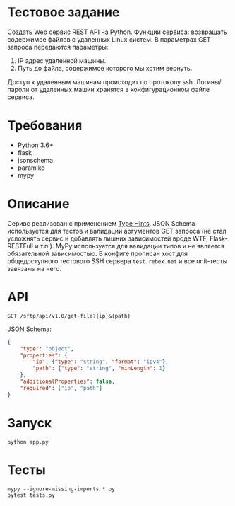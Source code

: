 # Тестовое задание

Создать Web сервис REST API на Python. Функции сервиса: возвращать содержимое файлов с удаленных Linux систем. В параметрах GET запроса передаются параметры:
1.	IP адрес удаленной машины.
2.	Путь до файла, содержимое которого мы хотим вернуть.

Доступ к удаленным машинам происходит по протоколу ssh. Логины/пароли от удаленных машин хранятся в конфигурационном файле сервиса.

# Требования

- Python 3.6+
- flask
- jsonschema
- paramiko
- mypy

# Описание

Серивс реализован с применением [Type Hints](https://www.python.org/dev/peps/pep-0484/). JSON Schema используется для тестов и валидации аргументов GET запроса (не стал усложнять сервис и добавлять лишних зависимостей вроде WTF, Flask-RESTFull и т.п.). MyPy используется для валидации типов и не является обязательной зависимостью. В конфиге прописан хост для общедоступного тестового SSH сервера `test.rebex.net` и все unit-тесты завязаны на него.

# API

`GET /sftp/api/v1.0/get-file?{ip}&{path}`

JSON Schema:
```json
{
    "type": "object",
    "properties": {
        "ip": {"type": "string", "format": "ipv4"},
        "path": {"type": "string", "minLength": 1}
    },
    "additionalProperties": false,
    "required": ["ip", "path"]
}
```

# Запуск

```shell
python app.py
```

# Тесты

```shell
mypy --ignore-missing-imports *.py
pytest tests.py
```
